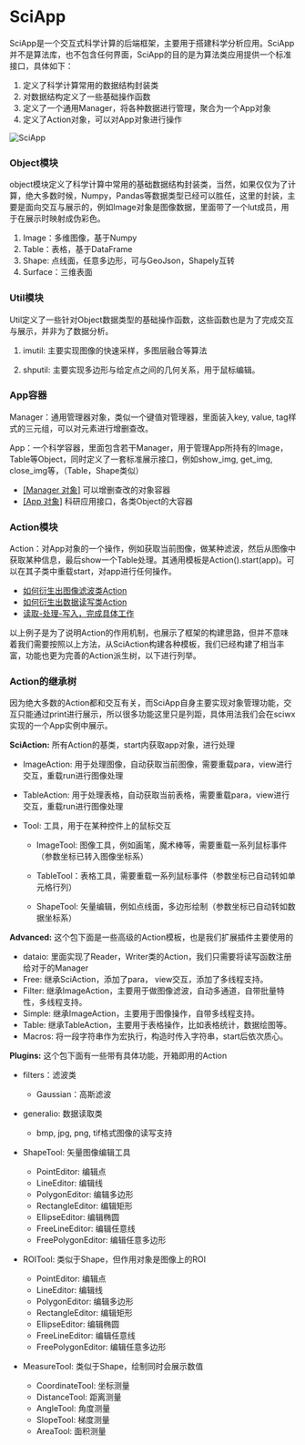 # SciApp

SciApp是一个交互式科学计算的后端框架，主要用于搭建科学分析应用。SciApp并不是算法库，也不包含任何界面，SciApp的目的是为算法类应用提供一个标准接口，具体如下：

1. 定义了科学计算常用的数据结构封装类
2. 对数据结构定义了一些基础操作函数
3. 定义了一个通用Manager，将各种数据进行管理，聚合为一个App对象
4. 定义了Action对象，可以对App对象进行操作

![SciApp](https://user-images.githubusercontent.com/24822467/86324215-cd99f700-bc70-11ea-8851-1de44e313a1f.png)

### Object模块

object模块定义了科学计算中常用的基础数据结构封装类，当然，如果仅仅为了计算，绝大多数时候，Numpy，Pandas等数据类型已经可以胜任，这里的封装，主要是面向交互与展示的，例如Image对象是图像数据，里面带了一个lut成员，用于在展示时映射成伪彩色。

1. Image：多维图像，基于Numpy
2. Table：表格，基于DataFrame
3. Shape: 点线面，任意多边形，可与GeoJson，Shapely互转
4. Surface：三维表面



### Util模块

Util定义了一些针对Object数据类型的基础操作函数，这些函数也是为了完成交互与展示，并非为了数据分析。

1. imutil: 主要实现图像的快速采样，多图层融合等算法

2. shputil: 主要实现多边形与给定点之间的几何关系，用于鼠标编辑。



### App容器

Manager：通用管理器对象，类似一个键值对管理器，里面装入key, value, tag样式的三元组，可以对元素进行增删查改。

App：一个科学容器，里面包含若干Manager，用于管理App所持有的Image，Table等Object，同时定义了一套标准展示接口，例如show_img, get_img, close_img等，（Table，Shape类似）



* [[Manager 对象]](./cn_manager.md) 可以增删查改的对象容器
* [[App 对象]](./cn_app.md) 科研应用接口，各类Object的大容器



### Action模块

Action：对App对象的一个操作，例如获取当前图像，做某种滤波，然后从图像中获取某种信息，最后show一个Table处理。其通用模板是Action().start(app)。可以在其子类中重载start，对app进行任何操作。

* [如何衍生出图像滤波类Action](./cn_imgaction.md)
* [如何衍生出数据读写类Action](./cn_ioaction.md)
* [读取-处理-写入，完成具体工作](./cn_iprocesso.md)

以上例子是为了说明Action的作用机制，也展示了框架的构建思路，但并不意味着我们需要按照以上方法，从SciAction构建各种模板，我们已经构建了相当丰富，功能也更为完善的Action派生树，以下进行列举。



### Action的继承树

因为绝大多数的Action都和交互有关，而SciApp自身主要实现对象管理功能，交互只能通过print进行展示，所以很多功能这里只是列距，具体用法我们会在sciwx实现的一个App实例中展示。



**SciAction:** 所有Action的基类，start内获取app对象，进行处理

* ImageAction: 用于处理图像，自动获取当前图像，需要重载para，view进行交互，重载run进行图像处理

* TableAction: 用于处理表格，自动获取当前表格，需要重载para，view进行交互，重载run进行图像处理

* Tool: 工具，用于在某种控件上的鼠标交互

  * ImageTool: 图像工具，例如画笔，魔术棒等，需要重载一系列鼠标事件（参数坐标已转入图像坐标系）

  * TableTool：表格工具，需要重载一系列鼠标事件（参数坐标已自动转如单元格行列）
  * ShapeTool: 矢量编辑，例如点线面，多边形绘制（参数坐标已自动转如数据坐标系）

**Advanced:** 这个包下面是一些高级的Action模板，也是我们扩展插件主要使用的

* dataio: 里面实现了Reader，Writer类的Action，我们只需要将读写函数注册给对于的Manager
* Free: 继承SciAction，添加了para， view交互，添加了多线程支持。
* Filter: 继承ImageAction，主要用于做图像滤波，自动多通道，自带批量特性，多线程支持。
* Simple: 继承ImageAction，主要用于图像操作，自带多线程支持。
* Table: 继承TableAction，主要用于表格操作，比如表格统计，数据绘图等。
* Macros: 将一段字符串作为宏执行，构造时传入字符串，start后依次质心。

**Plugins:** 这个包下面有一些带有具体功能，开箱即用的Action

* filters：滤波类
  * Gaussian：高斯滤波
* generalio: 数据读取类
  * bmp, jpg, png, tif格式图像的读写支持
* ShapeTool: 矢量图像编辑工具
  * PointEditor: 编辑点
  * LineEditor: 编辑线
  * PolygonEditor: 编辑多边形
  * RectangleEditor: 编辑矩形
  * EllipseEditor: 编辑椭圆
  * FreeLineEditor: 编辑任意线
  * FreePolygonEditor: 编辑任意多边形

* ROITool: 类似于Shape，但作用对象是图像上的ROI
  * PointEditor: 编辑点
  * LineEditor: 编辑线
  * PolygonEditor: 编辑多边形
  * RectangleEditor: 编辑矩形
  * EllipseEditor: 编辑椭圆
  * FreeLineEditor: 编辑任意线
  * FreePolygonEditor: 编辑任意多边形

* MeasureTool: 类似于Shape，绘制同时会展示数值
  * CoordinateTool: 坐标测量
  * DistanceTool: 距离测量
  * AngleTool: 角度测量
  * SlopeTool: 梯度测量
  * AreaTool: 面积测量